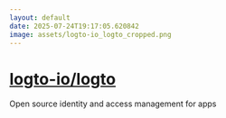```yaml
---
layout: default
date: 2025-07-24T19:17:05.620842
image: assets/logto-io_logto_cropped.png
---
```


# [logto-io/logto](https://github.com/logto-io/logto)

Open source identity and access management for apps
